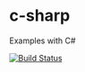 # c-sharp
Examples with C#

[![Build Status](https://travis-ci.org/pDopnex/c-sharp.svg?branch=master)](https://travis-ci.org/pDopnex/c-sharp)

